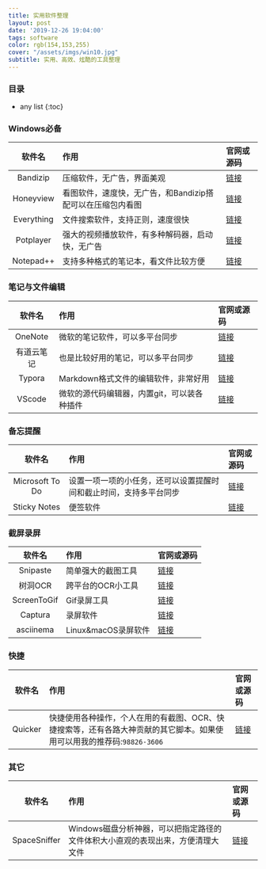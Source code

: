 ```yaml
---
title: 实用软件整理
layout: post
date: '2019-12-26 19:04:00'
tags: software
color: rgb(154,153,255)
cover: "/assets/imgs/win10.jpg"
subtitle: 实用、高效、炫酷的工具整理
---
```


### 目录

* any list
{:toc}

### Windows必备

| 软件名 | 作用 | 官网或源码 |
| :-: | :- | :- |
| Bandizip | 压缩软件，无广告，界面美观 | [链接](https://cn.bandisoft.com/bandizip/) |
| Honeyview | 看图软件，速度快，无广告，和Bandizip搭配可以在压缩包内看图 | [链接](https://cn.bandisoft.com/honeyview/) |
| Everything | 文件搜索软件，支持正则，速度很快 | [链接](https://www.voidtools.com/) |
| Potplayer | 强大的视频播放软件，有多种解码器，启动快，无广告 | [链接](http://potplayer.daum.net/) |
| Notepad++ | 支持多种格式的笔记本，看文件比较方便 | [链接](https://notepad-plus-plus.org/downloads/) |

### 笔记与文件编辑

| 软件名 | 作用 | 官网或源码 |
| :-: | :- | :- |
| OneNote | 微软的笔记软件，可以多平台同步 | [链接](https://www.onenote.com/download) |
| 有道云笔记 | 也是比较好用的笔记，可以多平台同步 | [链接](http://note.youdao.com/WAP/intro/) |
| Typora | Markdown格式文件的编辑软件，非常好用 | [链接](https://www.typora.io) |
| VScode | 微软的源代码编辑器，内置git，可以装各种插件 | [链接](https://code.visualstudio.com/) |

### 备忘提醒

| 软件名 | 作用 | 官网或源码 |
| :-: | :- | :- |
| Microsoft To Do | 设置一项一项的小任务，还可以设置提醒时间和截止时间，支持多平台同步 | [链接](https://todo.microsoft.com/) |
| Sticky Notes | 便签软件 | [链接](https://www.microsoft.com/en-us/p/microsoft-sticky-notes/9nblggh4qghw?activetab=pivot:overviewtab) |

### 截屏录屏

| 软件名 | 作用 | 官网或源码 |
| :-: | :- | :- |
| Snipaste | 简单强大的截图工具 | [链接](https://zh.snipaste.com/) |
| 树洞OCR | 跨平台的OCR小工具 | [链接](https://github.com/AnyListen/tools-ocr) |
| ScreenToGif | Gif录屏工具 | [链接](https://github.com/NickeManarin/ScreenToGif) |
| Captura | 录屏软件 | [链接](https://github.com/MathewSachin/Captura) |
| asciinema | Linux&macOS录屏软件 | [链接](http://asciinema.org) |

### 快捷

| 软件名 | 作用 | 官网或源码 |
| :-: | :- | :- |
| Quicker | 快捷使用各种操作，个人在用的有截图、OCR、快捷搜索等，还有各路大神贡献的其它脚本。如果使用可以用我的推荐码:`98826-3606` | [链接](https://www.getquicker.net/) |

### 其它

| 软件名 | 作用 | 官网或源码 |
| :-: | :- | :- |
| SpaceSniffer | Windows磁盘分析神器，可以把指定路径的文件体积大小直观的表现出来，方便清理大文件 | [链接](https://www.fosshub.com/SpaceSniffer.html) |
